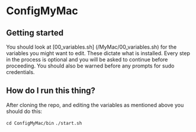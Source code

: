 # ConfigMyMac

## Getting started
You should look at [00_variables.sh] (/MyMac/00_variables.sh) for the variables you might want to edit.  These dictate what is installed. Every step in the process is optional and you will be asked to continue before proceeding. You should also be warned before any prompts for sudo credentials. 

## How do I run this thing? 
After cloning the repo, and editing the variables as mentioned above you should do this: 

`cd ConfigMyMac/bin`
`./start.sh `
